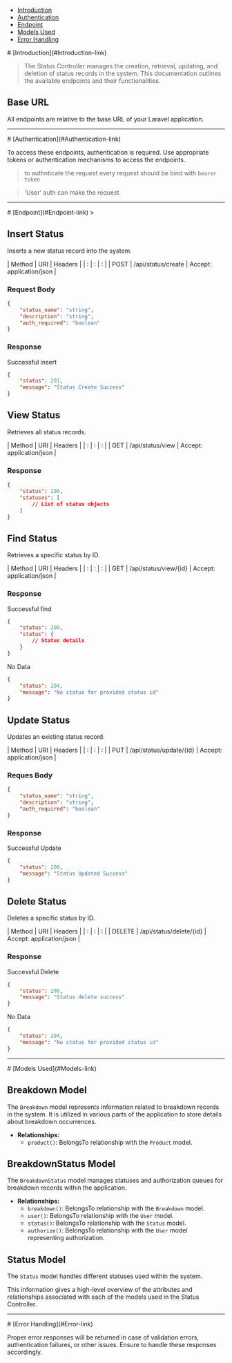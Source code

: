 - [Introduction](#Introduction-link)
- [Authentication](#Authentication-link)
- [Endpoint](#Endpoint-link)
- [Models Used](#Models-link)
- [Error Handling](#Error-link)

<a name="Introduction-link">
# [Introduction](#Introduction-link)

> The Status Controller manages the creation, retrieval, updating, and deletion of status records in the system. This documentation outlines the available endpoints and their functionalities.

## Base URL

All endpoints are relative to the base URL of your Laravel application.

---

<a name="Authentication-link">
# [Authentication](#Authentication-link)

To access these endpoints, authentication is required. Use appropriate tokens or authentication mechanisms to access the endpoints.

> to authnticate the request every request should be bind with  `bearer token`

> 'User' auth can make the request

---

<a name="Endpoint-link">
# [Endpoint](#Endpoint-link)
> 

## Insert Status

Inserts a new status record into the system.

| Method | URI | Headers |
| : |   :   | : |
| POST | /api/status/create | Accept: application/json |

### Request Body

```json
{
    "status_name": "string",
    "description": "string",
    "auth_required": "boolean"
}
```

### Response
Successful insert

```json
{
    "status": 201,
    "message": "Status Create Success"
}
```

## View Status

Retrieves all status records.

| Method | URI | Headers |
| : |   :   | : |
| GET | /api/status/view | Accept: application/json |

### Response

```json
{
    "status": 200,
    "statuses": [
        // List of status objects
    ]
}

```

## Find Status
Retrieves a specific status by ID.

| Method | URI | Headers |
| : |   :   | : |
| GET | /api/status/view/{id} | Accept: application/json |

### Response
Successful find
```json
{
    "status": 200,
    "status": {
        // Status details
    }
}
```
No Data
```json
{
    "status": 204,
    "message": "No status for provided status id"
}
```

## Update Status

Updates an existing status record.

| Method | URI | Headers |
| : |   :   | : |
| PUT | /api/status/update/{id} | Accept: application/json |

### Reques Body

```json
{
    "status_name": "string",
    "description": "string",
    "auth_required": "boolean"
}
```

### Response
Successful Update
```json
{
    "status": 200,
    "message": "Status Updated Success"
}
```

## Delete Status
Deletes a specific status by ID.


| Method | URI | Headers |
| : |   :   | : |
| DELETE | /api/status/delete/{id} | Accept: application/json |

### Response
Successful Delete
```json
{
    "status": 200,
    "message": "Status delete success"
}
```

No Data
```json
{
    "status": 204,
    "message": "No status for provided status id"
}
```

---
<a name="Models-link">
# [Models Used](#Models-link)

## Breakdown Model

The `Breakdown` model represents information related to breakdown records in the system. It is utilized in various parts of the application to store details about breakdown occurrences.

- **Relationships:**
  - `product()`: BelongsTo relationship with the `Product` model.

## BreakdownStatus Model

The `BreakdownStatus` model manages statuses and authorization queues for breakdown records within the application.

- **Relationships:**
  - `breakdown()`: BelongsTo relationship with the `Breakdown` model.
  - `user()`: BelongsTo relationship with the `User` model.
  - `status()`: BelongsTo relationship with the `Status` model.
  - `authorize()`: BelongsTo relationship with the `User` model representing authorization.

## Status Model

The `Status` model handles different statuses used within the system.

This information gives a high-level overview of the attributes and relationships associated with each of the models used in the Status Controller.

---

<a name="Error-link">
# [Error Handling](#Error-link)

Proper error responses will be returned in case of validation errors, authentication failures, or other issues. Ensure to handle these responses accordingly.